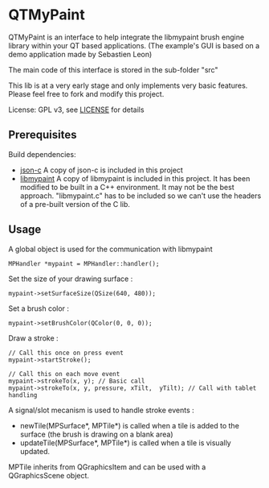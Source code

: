 # QTMyPaint

QTMyPaint is an interface to help integrate the libmypaint brush engine library within your QT based applications. (The example's GUI is based on a demo application made by Sebastien Leon)

The main code of this interface is stored in the sub-folder "src"

This lib is at a very early stage and only implements very basic features. Please feel free to fork and modify this project.

License: GPL v3, see [LICENSE](./LICENSE) for details


Prerequisites
---------------

Build dependencies:
* [json-c](https://github.com/json-c/json-c/wiki) A copy of json-c is included in this project
* [libmypaint](https://github.com/mypaint/libmypaint) A copy of libmypaint is included in this project. It has been modified to be built in a C++ environment. It may not be the best approach. "libmypaint.c" has to be included so we can't use the headers of a pre-built version of the C lib.



Usage
---------

A global object is used for the communication with libmypaint

    MPHandler *mypaint = MPHandler::handler();

Set the size of your drawing surface :

    mypaint->setSurfaceSize(QSize(640, 480));

Set a brush color :

    mypaint->setBrushColor(QColor(0, 0, 0));

Draw a stroke :

    // Call this once on press event
    mypaint->startStroke();

    // Call this on each move event
    mypaint->strokeTo(x, y); // Basic call
    mypaint->strokeTo(x, y, pressure, xTilt,  yTilt); // Call with tablet handling


A signal/slot mecanism is used to handle stroke events :

* newTile(MPSurface*, MPTile*) is called when a tile is added to the surface (the brush is drawing on a blank area)
* updateTile(MPSurface*, MPTile*) is called when a tile is visually updated.

MPTile inherits from QGraphicsItem and can be used with a QGraphicsScene object.

